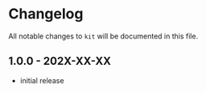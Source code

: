 # Changelog

All notable changes to `kit` will be documented in this file.

## 1.0.0 - 202X-XX-XX

- initial release
